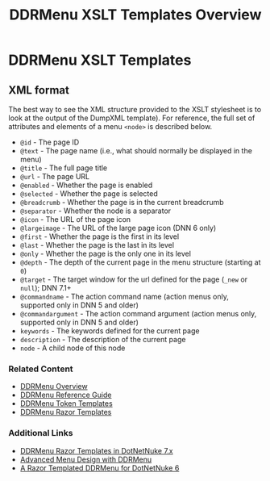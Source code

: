 ﻿---
uid: ddrmenu-xslt-templates
locale: en
title: DDRMenu XSLT Templates Overview
dnnversion: 09.02.00
previous-topic: ddrmenu-token-templates
next-topic: designers-home
related-topics: theme-objects,themes,create-theme
links: ["[DNN Wiki: DotNetNuke Skins](https://www.dnnsoftware.com/wiki/dotnetnuke-skins)","[DNN Community blog: DotNetNuke Skinning 101 (Part 3) by Joe Brinkman](https://www.dnnsoftware.com/community-blog/cid/131995/dotnetnuke-skinning-101-part-3)","[DNN Professional Training: Creating HTML Skins](https://www.dnnsoftware.com/services/professional-training/training-videos-subscription/skinning-2-creating-html-skins)","[Skinning Tool / Online Reference for DNN Skins & Container Objects by 10 Pound Gorilla](https://www.10poundgorilla.com)"]
---

# DDRMenu XSLT Templates  

## XML format  

The best way to see the XML structure provided to the XSLT stylesheet is to look at the output of the DumpXML template).  For reference, the full set of attributes and elements of a menu `<node>` is described below.

* `@id` - The page ID  
* `@text` - The page name (i.e., what should normally be displayed in the menu)  
* `@title` - The full page title  
* `@url` - The page URL  
* `@enabled` - Whether the page is enabled  
* `@selected` - Whether the page is selected  
* `@breadcrumb` - Whether the page is in the current breadcrumb  
* `@separator` - Whether the node is a separator  
* `@icon` - The URL of the page icon  
* `@largeimage` - The URL of the large page icon (DNN 6 only)  
* `@first` - Whether the page is the first in its level  
* `@last` - Whether the page is the last in its level  
* `@only` - Whether the page is the only one in its level  
* `@depth` - The depth of the current page in the menu structure (starting at `0`)  
* `@target` - The target window for the url defined for the page (`_new` or `null`); DNN 7.1+  
* `@commandname` - The action command name (action menus only, supported only in DNN 5 and older)  
* `@commandargument` - The action command argument (action menus only, supported only in DNN 5 and older)  
* `keywords` - The keywords defined for the current page  
* `description` - The description of the current page  
* `node` - A child node of this node  

### Related Content  

*   [DDRMenu Overview](xref:ddrmenu-overview)  
*   [DDRMenu Reference Guide](xref:ddrmenu-reference-guide)  
*   [DDRMenu Token Templates](xref:ddrmenu-token-templates)  
*   [DDRMenu Razor Templates](xref:ddrmenu-razor-templates-overview)  

### Additional Links  

*   [DDRMenu Razor Templates in DotNetNuke 7.x](http://www.dnnsoftware.com/Resources/Blogs/EntryId/3619/ContentItemId/150607/DDRMenu-Razor-Templates-in-DotNetNuke-7-x.aspx)  
*   [Advanced Menu Design with DDRMenu](http://www.dnnsoftware.com/Resources/Blogs/EntryId/3446/Advanced-Menu-Design-with-DDRMenu.aspx)  
*   [A Razor Templated DDRMenu for DotNetNuke 6](http://www.aubrett.com/InformationTechnology/WebDevelopment/CMSPlatforms/DotNetNuke/RazorTemplatedDDRMenu.aspx)  